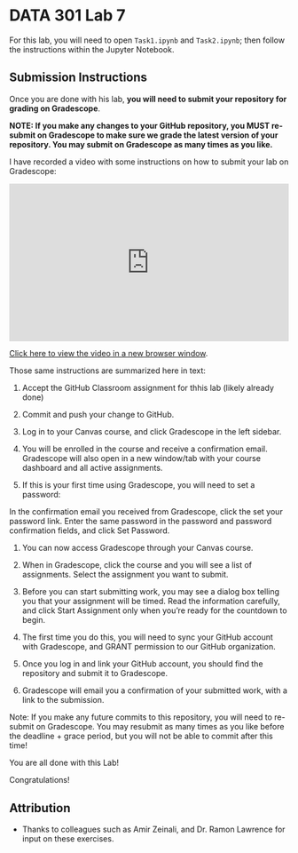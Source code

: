 # DATA 301 Lab 7

For this lab, you will need to open `Task1.ipynb` and `Task2.ipynb`; then follow the instructions within the Jupyter Notebook.

## Submission Instructions

Once you are done with his lab, **you will need to submit your repository for grading on Gradescope**.

**NOTE: If you make any changes to your GitHub repository, you MUST re-submit on Gradescope to make sure we grade the latest version of your repository. You may submit on Gradescope as many times as you like.**

I have recorded a video with some instructions on how to submit your lab on Gradescope:

<div style="padding:56.25% 0 0 0;position:relative;"><iframe src="https://player.vimeo.com/video/570761775?badge=0&amp;autopause=0&amp;player_id=0&amp;app_id=58479" frameborder="0" allow="autoplay; fullscreen; picture-in-picture" allowfullscreen style="position:absolute;top:0;left:0;width:100%;height:100%;" title="Submitting your GitHub Classroom assignment via Gradescope"></iframe></div><script src="https://player.vimeo.com/api/player.js"></script>

[Click here to view the video in a new browser window](https://vimeo.com/570761775).

Those same instructions are summarized here in text:

1. Accept the GitHub Classroom assignment for thhis lab (likely already done)

1. Commit and push your change to GitHub.

1. Log in to your Canvas course, and click Gradescope in the left sidebar.

1. You will be enrolled in the course and receive a confirmation email. Gradescope will also open in a new window/tab with your course dashboard and all active assignments.

1. If this is your first time using Gradescope, you will need to set a password:

In the confirmation email you received from Gradescope, click the set your password link.
Enter the same password in the password and password confirmation fields, and click Set Password.

1. You can now access Gradescope through your Canvas course.

1. When in Gradescope, click the course and you will see a list of assignments. Select the assignment you want to submit.

1. Before you can start submitting work, you may see a dialog box telling you that your assignment will be timed. Read the information carefully, and click Start Assignment only when you’re ready for the countdown to begin.

1. The first time you do this, you will need to sync your GitHub account with Gradescope, and GRANT permission to our GitHub organization.

1. Once you log in and link your GitHub account, you should find the repository and submit it to Gradescope.

1. Gradescope will email you a confirmation of your submitted work, with a link to the submission.

Note: If you make any future commits to this repository, you will need to re-submit on Gradescope.
You may resubmit as many times as you like before the deadline + grace period, but you will not be able to commit after this time!

You are all done with this Lab!

Congratulations!

## Attribution

- Thanks to colleagues such as Amir Zeinali, and Dr. Ramon Lawrence for input on these exercises.
